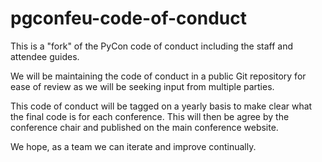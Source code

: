 pgconfeu-code-of-conduct
=====================

This is a "fork" of the PyCon code of conduct including the staff and attendee
guides.

We will be maintaining the code of conduct in a public Git repository for ease
of review as we will be seeking input from multiple parties.

This code of conduct will be tagged on a yearly basis to make clear what the
final code is for each conference.  This will then be agree by the conference
chair and published on the main conference website.

We hope, as a team we can iterate and improve continually.
